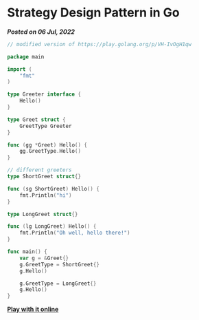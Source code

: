 # Strategy Design Pattern in Go
**_Posted on 06 Jul, 2022_**

```go
// modified version of https://play.golang.org/p/VH-IvOgH1qw

package main

import (
	"fmt"
)

type Greeter interface {
	Hello()
}

type Greet struct {
	GreetType Greeter
}

func (gg *Greet) Hello() {
	gg.GreetType.Hello()
}

// different greeters
type ShortGreet struct{}

func (sg ShortGreet) Hello() {
	fmt.Println("hi")
}

type LongGreet struct{}

func (lg LongGreet) Hello() {
	fmt.Println("Oh well, hello there!")
}

func main() {
	var g = &Greet{}
	g.GreetType = ShortGreet{}
	g.Hello()

	g.GreetType = LongGreet{}
	g.Hello()
}

```

[**Play with it online**](https://go.dev/play/p/DAjsBRhtkEr)
